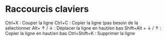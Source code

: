 # Raccourcis claviers
Ctrl+X : Couper la ligne
Ctrl+C : Copier la ligne (pas besoin de la sélectionner
Alt+ ↑ / ↓  : Déplacer la ligne en haut/en bas
Shift+Alt + ↓ / ↑  : Copier la ligne en haut/en bas
Ctrl+Shift+K  : Supprimer la ligne

